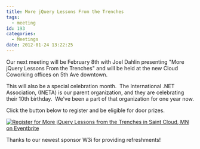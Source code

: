 ```yaml
---
title: More jQuery Lessons From the Trenches
tags:
  - meeting
id: 193
categories:
  - Meetings
date: 2012-01-24 13:22:25
---
```


Our next meeting will be February 8th with Joel Dahlin presenting "More jQuery Lessons From the Trenches" and will be held at the new Cloud Coworking offices on 5th Ave downtown.

This will also be a special celebration month.  The International .NET Association, (INETA) is our parent organization, and they are celebrating their 10th birthday.  We've been a part of that organization for one year now.

Click the button below to register and be eligible for door prizes.

[![Register for More jQuery Lessons from the Trenches in Saint Cloud, MN  on Eventbrite](http://www.eventbrite.com/registerbutton?eid=2697649743)](http://stccode.eventbrite.com?ref=ebtn)

Thanks to our newest sponsor W3i for providing refreshments!